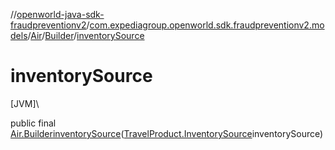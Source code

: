 //[openworld-java-sdk-fraudpreventionv2](../../../../index.md)/[com.expediagroup.openworld.sdk.fraudpreventionv2.models](../../index.md)/[Air](../index.md)/[Builder](index.md)/[inventorySource](inventory-source.md)

# inventorySource

[JVM]\

public final [Air.Builder](index.md)[inventorySource](inventory-source.md)([TravelProduct.InventorySource](../../-travel-product/-inventory-source/index.md)inventorySource)
